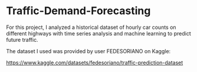 # Traffic-Demand-Forecasting

For this project, I analyzed a historical dataset of hourly car counts on different highways with time series analysis and machine learning to predict future traffic. 

The dataset I used was provided by user FEDESORIANO on Kaggle:

https://www.kaggle.com/datasets/fedesoriano/traffic-prediction-dataset
